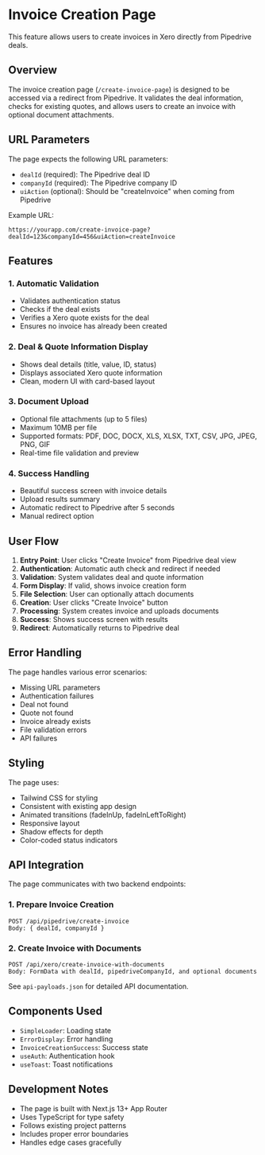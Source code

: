 # Invoice Creation Page

This feature allows users to create invoices in Xero directly from Pipedrive deals.

## Overview

The invoice creation page (`/create-invoice-page`) is designed to be accessed via a redirect from Pipedrive. It validates the deal information, checks for existing quotes, and allows users to create an invoice with optional document attachments.

## URL Parameters

The page expects the following URL parameters:
- `dealId` (required): The Pipedrive deal ID
- `companyId` (required): The Pipedrive company ID
- `uiAction` (optional): Should be "createInvoice" when coming from Pipedrive

Example URL:
```
https://yourapp.com/create-invoice-page?dealId=123&companyId=456&uiAction=createInvoice
```

## Features

### 1. **Automatic Validation**
- Validates authentication status
- Checks if the deal exists
- Verifies a Xero quote exists for the deal
- Ensures no invoice has already been created

### 2. **Deal & Quote Information Display**
- Shows deal details (title, value, ID, status)
- Displays associated Xero quote information
- Clean, modern UI with card-based layout

### 3. **Document Upload**
- Optional file attachments (up to 5 files)
- Maximum 10MB per file
- Supported formats: PDF, DOC, DOCX, XLS, XLSX, TXT, CSV, JPG, JPEG, PNG, GIF
- Real-time file validation and preview

### 4. **Success Handling**
- Beautiful success screen with invoice details
- Upload results summary
- Automatic redirect to Pipedrive after 5 seconds
- Manual redirect option

## User Flow

1. **Entry Point**: User clicks "Create Invoice" from Pipedrive deal view
2. **Authentication**: Automatic auth check and redirect if needed
3. **Validation**: System validates deal and quote information
4. **Form Display**: If valid, shows invoice creation form
5. **File Selection**: User can optionally attach documents
6. **Creation**: User clicks "Create Invoice" button
7. **Processing**: System creates invoice and uploads documents
8. **Success**: Shows success screen with results
9. **Redirect**: Automatically returns to Pipedrive deal

## Error Handling

The page handles various error scenarios:
- Missing URL parameters
- Authentication failures
- Deal not found
- Quote not found
- Invoice already exists
- File validation errors
- API failures

## Styling

The page uses:
- Tailwind CSS for styling
- Consistent with existing app design
- Animated transitions (fadeInUp, fadeInLeftToRight)
- Responsive layout
- Shadow effects for depth
- Color-coded status indicators

## API Integration

The page communicates with two backend endpoints:

### 1. Prepare Invoice Creation
```
POST /api/pipedrive/create-invoice
Body: { dealId, companyId }
```

### 2. Create Invoice with Documents
```
POST /api/xero/create-invoice-with-documents
Body: FormData with dealId, pipedriveCompanyId, and optional documents
```

See `api-payloads.json` for detailed API documentation.

## Components Used

- `SimpleLoader`: Loading state
- `ErrorDisplay`: Error handling
- `InvoiceCreationSuccess`: Success state
- `useAuth`: Authentication hook
- `useToast`: Toast notifications

## Development Notes

- The page is built with Next.js 13+ App Router
- Uses TypeScript for type safety
- Follows existing project patterns
- Includes proper error boundaries
- Handles edge cases gracefully 
